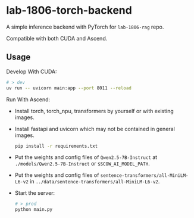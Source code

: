 # lab-1806-torch-backend

A simple inference backend with PyTorch for `lab-1806-rag` repo.

Compatible with both CUDA and Ascend.

## Usage

Develop With CUDA:

```bash
# > dev
uv run -- uvicorn main:app --port 8011 --reload
```

Run With Ascend:

- Install torch, torch_npu, transformers by yourself or with existing images.
- Install fastapi and uvicorn which may not be contained in general images.

  ```bash
  pip install -r requirements.txt
  ```

- Put the weights and config files of `Qwen2.5-7B-Instruct` at `./models/Qwen2.5-7B-Instruct` or `$SCOW_AI_MODEL_PATH`.
- Put the weights and config files of `sentence-transformers/all-MiniLM-L6-v2` in `../data/sentence-transformers/all-MiniLM-L6-v2`.
- Start the server:

  ```bash
  # > prod
  python main.py
  ```

